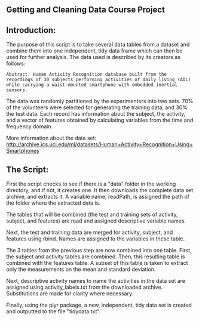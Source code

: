 Getting and Cleaning Data Course Project
----------------------------------------
Introduction:
-------------

The purpose of this script is to take several data tables from a dataset and combine them into one independent, tidy data frame which can then be used for further analysis. The data used is described by its creators as follows:

	Abstract: Human Activity Recognition database built from the recordings of 30 subjects performing activities of daily living (ADL) while carrying a waist-mounted smartphone with embedded inertial sensors.
	
The data was randomly partitioned by the experimenters into two sets. 70% of the volunteers were selected for generating the training data, and 30% the test data. Each record has information about the subject, the activity, and a vector of features obtained by calculating variables from the time and frequency domain.

More information about the data set: http://archive.ics.uci.edu/ml/datasets/Human+Activity+Recognition+Using+Smartphones

The Script:
-----------

First the script checks to see if there is a "data" folder in the working directory, and if not, it creates one. It then downloads the complete data set archive, and extracts it. A variable name, readPath, is assigned the path of the folder where the extracted data is.

The tables that will be combined (the test and training sets of activity, subject, and features) are read and assigned descriptive variable names.

Next, the test and training data are merged for activity, subject, and features using rbind. Names are assigned to the variables in these table. 

The 3 tables from the previous step are now combined into one table. First, the subject and activity tables are combined. Then, this resulting table is combined with the features table. A subset of this table is taken to extract only the measurements on the mean and standard deviation.

Next, descriptive activity names to name the activities in the data set are assigned using activity_labels.txt from the downloaded archive. Substitutions are made for clarity where necessary.

Finally, using the plyr package, a new, independent, tidy data set is created and outputted to the file "tidydata.txt".










